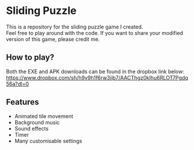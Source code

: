 # Sliding Puzzle
This is a repository for the sliding puzzle game I created. \
Feel free to play around with the code. If you want to share your modified version of this game, please credit me.

## How to play?
Both the EXE and APK downloads can be found in the dropbox link below: \
https://www.dropbox.com/sh/h9v9h1f6rw3ijb7/AACThgz0kIhu6RLOT7Pgdq56a?dl=0

## Features
* Animated tile movement
* Background music
* Sound effects
* Timer
* Many customisable settings